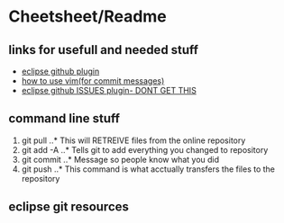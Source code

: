 # Cheetsheet/Readme

## links for usefull and needed stuff
* [eclipse github plugin](http://marketplace.eclipse.org/content/egit-git-team-provider)
* [how to use vim(for commit messages)](http://tldp.org/LDP/intro-linux/html/sect_06_02.html)
* [eclipse github ISSUES plugin- DONT GET THIS](https://github.com/adam-p/markdown-here/wiki/Markdown-Cheatsheet)

## command line stuff
1. git pull
..* This will RETREIVE files from the online repository
2. git add -A
..* Tells git to add everything you changed to repository
3. git commit 
..* Message so people know what you did
4. git push
..* This command is what acctually transfers the files to the repository

## eclipse git resources

